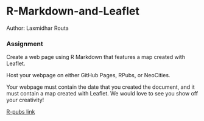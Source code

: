 # R-Markdown-and-Leaflet
Author: Laxmidhar Routa
### Assignment
Create a web page using R Markdown that features a map created with Leaflet.

Host your webpage on either GitHub Pages, RPubs, or NeoCities.

Your webpage must contain the date that you created the document, and it must contain a map created with Leaflet. We would love to see you show off your creativity!

[R-pubs link](https://rpubs.com/laxmi530/R_Markdown_and_Leaflet)

